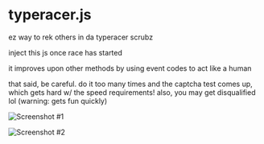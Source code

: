 typeracer.js
============

ez way to rek others in da typeracer scrubz

inject this js once race has started

it improves upon other methods by using event codes to act like a human

that said, be careful. do it too many times and the captcha test comes up, which gets hard w/ the speed requirements! also, you may get disqualified lol (warning: gets fun quickly)

![Screenshot #1](http://i.imgur.com/6IyFmeU.png)

![Screenshot #2](http://i.imgur.com/RlDtSd5.png)
